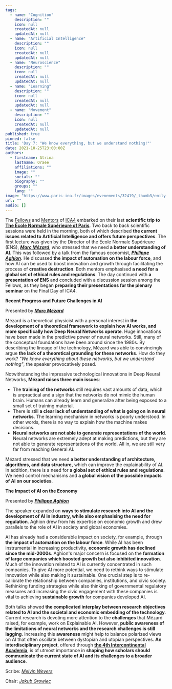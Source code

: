 ```yaml
---
tags:
  - name: "Cognition"
    description: ""
    icon: null
    createdAt: null
    updatedAt: null
  - name: "Artificial Intelligence"
    description: ""
    icon: null
    createdAt: null
    updatedAt: null
  - name: "Neuroscience"
    description: ""
    icon: null
    createdAt: null
    updatedAt: null
  - name: "Learning"
    description: ""
    icon: null
    createdAt: null
    updatedAt: null
  - name: "Movement"
    description: ""
    icon: null
    createdAt: null
    updatedAt: null
published: true
pinned: false
title: 'Day 7: "We know everything, but we understand nothing!"'
date: 2021-10-25T23:00:00Z
authors:
  - firstname: Atrina
    lastname: Oraee
    affiliations: ""
    image: ""
    socials: ""
    biography: ""
    groups: ""
    lang: ""
image: "https://www.paris-iea.fr/images/evenements/32419/_thumb3/emily-morter-8xaa0f9yqne-unsplash.jpg"
url: ""
audio: []
---
```


The [Fellows](/fellows "Fellows") and [Mentors](/mentors "Mentors") of [ICA4](/about/concept "Concept") embarked on their last **scientific trip to** [**The École Normale Supérieure of Paris**](https://www.ens.psl.eu/en "ENS"). Two back to back scientific sessions were held in the morning, both of which described **the current issues related to Artificial Intelligence and offers future perspectives**. The first lecture was given by the Director of the École Normale Supérieure (ENS), [**_Marc Mézard_**](/mentors#mezard "Marc Mezard"), who stressed that we need **a better understanding of AI**. This was followed by a talk from the famous economist, [**_Philippe Aghion_**](/mentors#aghion "Philippe Aghion")_._ He discussed **the impact of automation on the labour force**, and how AI can be used to boost innovation and growth through facilitating the process of **creative destruction**. Both mentors emphasised **a need for a global set of ethical rules and regulations**. The day continued with **a presentation of ENS** and concluded with a discussion session among the Fellows, as they began **preparing their presentations for the plenary seminar** on the Final Day of ICA4.<!--more-->

**Recent Progress and Future Challenges in AI**

Presented by [**_Marc Mézard_**](/mentors#mezard "Marc Mezard")

Mézard is a theoretical physicist with a personal interest in **the development of a theoretical framework to explain how AI works, and more specifically how Deep Neural Networks operate**. Huge innovations have been made in the predictive power of neural networks. Still, many of the conceptual foundations have been around since the 1980s. By describing the lineage of the technology, Mézard was able to convincingly argue **the lack of a theoretical grounding for these networks**. How do they work? _"We know everything about these networks, but we understand nothing"_, the speaker provocatively posed.

Notwithstanding the impressive technological innovations in Deep Neural Networks, **Mézard raises three main issues**:

- The **training of the networks** still requires vast amounts of data, which is unpractical and a sign that the networks do not mimic the human brain. Humans can already learn and generalize after being exposed to a small set of training material.
- There is still **a clear lack of understanding of what is going on in neural networks**. The learning mechanism in networks is poorly understood. In other words, there is no way to explain how the machine makes decisions.
- **Neural networks are not able to generate representations of the world**. Neural networks are extremely adept at making predictions, but they are not able to generate representations of the world. All in, we are still very far from reaching General AI.

Mézard stressed that we need **a better understanding of architecture, algorithms, and data structure,** which can improve the explainability of AI. In addition, there is a need for **a global set of ethical rules and regulations**. We need control mechanisms and **a global vision of the possible impacts of AI on our societies**.

**The Impact of AI on the Economy**

Presented by [**_Philippe Aghion_**](/mentors#aghion "Philippe Aghion")

The speaker expanded on **ways to stimulate research into AI and the development of AI in industry, while also emphasising the need for regulation**. Aghion drew from his expertise on economic growth and drew parallels to the role of AI in society and global economies.

AI has already had a considerable impact on society, for example, through **the impact of automation on the labour force**. While AI has been instrumental in increasing productivity, **economic growth has declined since the mid-2000s**. Aghion's major concern is focused on the **formation of large companies which boosted growth but also inhibited innovation**. Much of the innovation related to AI is currently concentrated in such companies. To give AI more potential, we need to rethink ways to stimulate innovation while also making it sustainable. One crucial step is to re-calibrate the relationship between companies, institutions, and civic society. Rethinking funding strategies while also thinking of governmental regulatory measures and increasing the civic engagement with these companies is vital to achieving **sustainable growth** for companies developed AI.

Both talks showed **the complicated interplay between research objectives related to AI and the societal and economic embedding of the technology**. Current research is devoting more attention to the **challenges** that Mézard raised, for example, work on Explainable AI. However, **public awareness of the limitations of neural networks and the research challenges is still lagging**. Increasing this **awareness** might help to balance polarized views on AI that often oscillate between dystopian and utopian perspectives. **An interdisciplinary project**, offered through [**the 4th Intercontinental Academia**](/about/concept "Concept"), is of utmost importance in **shaping how scholars should communicate the current state of AI and its challenges to a broader audience**.

Scribe: [_Melvin Wevers_](/fellows#wevers "Melvin Wevers")

Chair: [_Jakub Growiec_](/fellows#growiec "Jakub Growiec")
